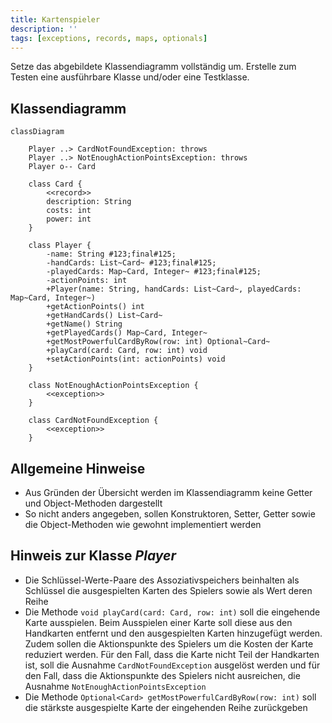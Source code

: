 ```yaml
---
title: Kartenspieler
description: ''
tags: [exceptions, records, maps, optionals]
---
```


Setze das abgebildete Klassendiagramm vollständig um. Erstelle zum Testen eine
ausführbare Klasse und/oder eine Testklasse.

## Klassendiagramm

```mermaid
classDiagram

    Player ..> CardNotFoundException: throws
    Player ..> NotEnoughActionPointsException: throws
    Player o-- Card

    class Card {
        <<record>>
        description: String
        costs: int
        power: int
    }

    class Player {
        -name: String #123;final#125;
        -handCards: List~Card~ #123;final#125;
        -playedCards: Map~Card, Integer~ #123;final#125;
        -actionPoints: int
        +Player(name: String, handCards: List~Card~, playedCards: Map~Card, Integer~)
        +getActionPoints() int
        +getHandCards() List~Card~
        +getName() String
        +getPlayedCards() Map~Card, Integer~
        +getMostPowerfulCardByRow(row: int) Optional~Card~
        +playCard(card: Card, row: int) void
        +setActionPoints(int: actionPoints) void
    }

    class NotEnoughActionPointsException {
        <<exception>>
    }

    class CardNotFoundException {
        <<exception>>
    }
```

## Allgemeine Hinweise

- Aus Gründen der Übersicht werden im Klassendiagramm keine Getter und
  Object-Methoden dargestellt
- So nicht anders angegeben, sollen Konstruktoren, Setter, Getter sowie die
  Object-Methoden wie gewohnt implementiert werden

## Hinweis zur Klasse _Player_

- Die Schlüssel-Werte-Paare des Assoziativspeichers beinhalten als Schlüssel die
  ausgespielten Karten des Spielers sowie als Wert deren Reihe
- Die Methode `void playCard(card: Card, row: int)` soll die eingehende Karte
  ausspielen. Beim Ausspielen einer Karte soll diese aus den Handkarten entfernt
  und den ausgespielten Karten hinzugefügt werden. Zudem sollen die
  Aktionspunkte des Spielers um die Kosten der Karte reduziert werden. Für den
  Fall, dass die Karte nicht Teil der Handkarten ist, soll die Ausnahme
  `CardNotFoundException` ausgelöst werden und für den Fall, dass die
  Aktionspunkte des Spielers nicht ausreichen, die Ausnahme
  `NotEnoughActionPointsException`
- Die Methode `Optional<Card> getMostPowerfulCardByRow(row: int)` soll die
  stärkste ausgespielte Karte der eingehenden Reihe zurückgeben
